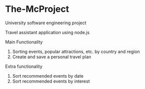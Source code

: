 # The-McProject
University software engineering project

Travel assistant application using node.js


Main Functionality
1. Sorting events, popular attractions, etc. by country and region
2. Create and save a personal travel plan

Extra functionality
1. Sort recommended events by date
2. Sort recommended events by interest

